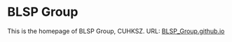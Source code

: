 # BLSP Group

This is the homepage of BLSP Group, CUHKSZ.
URL: [BLSP_Group.github.io](https://blsp-group.github.io)
